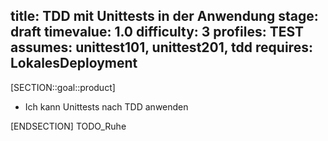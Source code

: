 title: TDD mit Unittests in der Anwendung
stage: draft
timevalue: 1.0
difficulty: 3
profiles: TEST
assumes: unittest101, unittest201, tdd
requires: LokalesDeployment
---
[SECTION::goal::product]

- Ich kann Unittests nach TDD anwenden

[ENDSECTION]
TODO_Ruhe